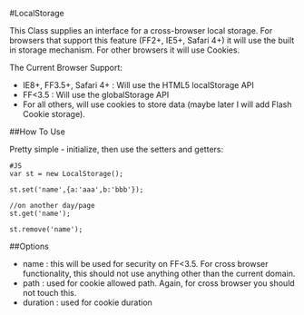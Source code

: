 #LocalStorage

This Class supplies an interface for a cross-browser local storage. For browsers that support this feature (FF2+, IE5+, Safari 4+) it will use the built in storage mechanism. For other browsers it will use Cookies.

The Current Browser Support:

* IE8+, FF3.5+, Safari 4+ : Will use the HTML5 localStorage API
* FF<3.5 : Will use the globalStorage API
* For all others, will use cookies to store data (maybe later I will add Flash Cookie storage).  

##How To Use

Pretty simple - initialize, then use the setters and getters:

	#JS
	var st = new LocalStorage();

	st.set('name',{a:'aaa',b:'bbb'});

	//on another day/page
	st.get('name');

	st.remove('name');

##Options

  * name : this will be used for security on FF<3.5. For cross browser functionality, this should not use anything other than the current domain.
  * path : used for cookie allowed path. Again, for cross browser you should not touch this.
  * duration : used for cookie duration